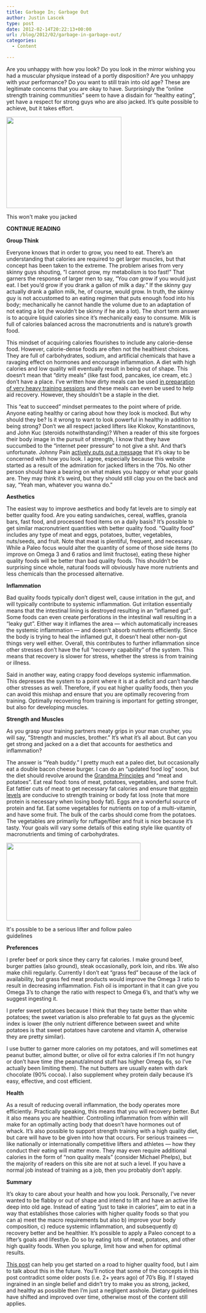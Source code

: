 ```yaml
---
title: Garbage In; Garbage Out
author: Justin Lascek
type: post
date: 2012-02-14T20:22:13+00:00
url: /blog/2012/02/garbage-in-garbage-out/
categories:
  - Content

---
```

Are you unhappy with how you look? Do you look in the mirror wishing you had a muscular physique instead of a portly disposition? Are you unhappy with your performance? Do you want to still train into old age? These are legitimate concerns that you are okay to have. Surprisingly the &#8220;online strength training communities&#8221; seem to have a disdain for &#8220;healthy eating&#8221;, yet have a respect for strong guys who are also jacked. It&#8217;s quite possible to achieve, but it takes effort. 

<div id="attachment_6337" style="width: 310px" class="wp-caption aligncenter">
  <a href="/2012/02/3350889428_4ab42b8d8f1.jpg"><img aria-describedby="caption-attachment-6337" data-attachment-id="6337" data-permalink="/blog/2012/02/garbage-in-garbage-out/3350889428_4ab42b8d8f1/" data-orig-file="/2012/02/3350889428_4ab42b8d8f1.jpg" data-orig-size="300,238" data-comments-opened="1" data-image-meta="{&quot;aperture&quot;:&quot;0&quot;,&quot;credit&quot;:&quot;&quot;,&quot;camera&quot;:&quot;&quot;,&quot;caption&quot;:&quot;&quot;,&quot;created_timestamp&quot;:&quot;0&quot;,&quot;copyright&quot;:&quot;&quot;,&quot;focal_length&quot;:&quot;0&quot;,&quot;iso&quot;:&quot;0&quot;,&quot;shutter_speed&quot;:&quot;0&quot;,&quot;title&quot;:&quot;&quot;}" data-image-title="3350889428_4ab42b8d8f1" data-image-description="" data-medium-file="/2012/02/3350889428_4ab42b8d8f1.jpg" data-large-file="/2012/02/3350889428_4ab42b8d8f1.jpg" src="/2012/02/3350889428_4ab42b8d8f1.jpg" alt="" title="3350889428_4ab42b8d8f1" width="300" height="238" class="size-full wp-image-6337" /></a>
  
  <p id="caption-attachment-6337" class="wp-caption-text">
    This won't make you jacked
  </p>
</div>


  
**CONTINUE READING <!--more-->**


  

  
**Group Think**
  
Everyone knows that in order to grow, you need to eat. There&#8217;s an understanding that calories are required to get larger muscles, but that concept has been taken to the extreme. The problem arises from very skinny guys shouting, &#8220;I cannot grow, my metabolism is too fast!&#8221; That garners the response of larger men to say, &#8220;You _can_ grow if you would just eat. I bet you&#8217;d grow if you drank a gallon of milk a day.&#8221; If the skinny guy actually drank a gallon milk, he, of course, would grow. In truth, the skinny guy is not accustomed to an eating regimen that puts enough food into his body; mechanically he cannot handle the volume due to an adaptation of not eating a lot (he wouldn&#8217;t be skinny if he ate a lot). The short term answer is to acquire liquid calories since it&#8217;s mechanically easy to consume. Milk is full of calories balanced across the macronutrients and is nature&#8217;s growth food.
  

  
This mindset of acquiring calories flourishes to include any calorie-dense food. However, calorie-dense foods are often not the healthiest choices. They are full of carbohydrates, sodium, and artificial chemicals that have a ravaging effect on hormones and encourage inflammation. A diet with high calories and low quality will eventually result in being out of shape. This doesn&#8217;t mean that &#8220;dirty meals&#8221; (like fast food, pancakes, ice cream, etc.) don&#8217;t have a place. I&#8217;ve written how dirty meals can be used <a href="/blog/2011/07/eating-like-an-asshole/" target="_blank">in preparation of very heavy training sessions</a> and these meals can even be used to help aid recovery. However, they shouldn&#8217;t be a staple in the diet.
  

  
This &#8220;eat to succeed&#8221; mindset permeates to the point where of pride. Anyone eating healthy or caring about how they look is mocked. But why should they be? Is it wrong to want to look powerful in healthy in addition to being strong? Don&#8217;t we all respect jacked lifters like Klokov, Konstantinovs, and John Kuc (steroids notwithstanding)? When a reader of this site forgoes their body image in the pursuit of strength, I know that they have succumbed to the &#8220;internet peer pressure&#8221; to not give a shit. And that&#8217;s unfortunate. Johnny Pain <a href="/blog/2011/08/swole/" target="_blank">actively puts out a message</a> that it&#8217;s okay to be concerned with how you look. I agree, especially because this website started as a result of the admiration for jacked lifters in the &#8217;70s. No other person should have a bearing on what makes you happy or what your goals are. They may think it&#8217;s weird, but they should still clap you on the back and say, &#8220;Yeah man, whatever you wanna do.&#8221;
  

  
**Aesthetics**
  
The easiest way to improve aesthetics and body fat levels are to simply eat better quality food. Are you eating sandwiches, cereal, waffles, granola bars, fast food, and processed food items on a daily basis? It&#8217;s possible to get similar macronutrient quantities with better quality food. &#8220;Quality food&#8221; includes any type of meat and eggs, potatoes, butter, vegetables, nuts/seeds, and fruit. Note that meat is plentiful, frequent, and necessary. While a Paleo focus would alter the quantity of some of those side items (to improve on Omega 3 and 6 ratios and limit fructose), eating these higher quality foods will be better than bad quality foods. This shouldn&#8217;t be surprising since whole, natural foods will obviously have more nutrients and less chemicals than the processed alternative.
  

  
**Inflammation**
  
Bad quality foods typically don&#8217;t digest well, cause irritation in the gut, and will typically contribute to systemic inflammation. Gut irritation essentially means that the intestinal lining is destroyed resulting in an &#8220;inflamed gut&#8221;. Some foods can even create perforations in the intestinal wall resulting in a &#8220;leaky gut&#8221;. Either way it inflames the area &#8212; which automatically increases the systemic inflammation &#8212; and doesn&#8217;t absorb nutrients efficiently. Since the body is trying to heal the inflamed gut, it doesn&#8217;t heal other non-gut things very well either. Overall, this contributes to further inflammation since other stresses don&#8217;t have the full &#8220;recovery capability&#8221; of the system. This means that recovery is slower for stress, whether the stress is from training or illness.
  

  
Said in another way, eating crappy food develops systemic inflammation. This depresses the system to a point where it is at a deficit and can&#8217;t handle other stresses as well. Therefore, if you eat higher quality foods, then you can avoid this mishap and ensure that you are optimally recovering from training. Optimally recovering from training is important for getting stronger, but also for developing muscles.
  

  
**Strength and Muscles**
  
As you grasp your training partners meaty grips in your man crusher, you will say, &#8220;Strength and muscles, brother.&#8221; It&#8217;s what it&#8217;s all about. But can you get strong and jacked on a a diet that accounts for aesthetics and inflammation?
  

  
The answer is &#8220;Yeah buddy.&#8221; I pretty much eat a paleo diet, but occasionally eat a double bacon cheese burger. I can do an &#8220;updated food log&#8221; soon, but the diet should revolve around the <a href="/blog/2010/06/making-the-cut/" target="_blank">Grandma Principles</a> and &#8220;meat and potatoes&#8221;. Eat real food: tons of meat, potatoes, vegetables, and some fruit. Eat fattier cuts of meat to get necessary fat calories and ensure that <a href="/blog/2011/10/protein/" target="_blank">protein levels</a> are conducive to strength training or body fat loss (note that more protein is necessary when losing body fat). Eggs are a wonderful source of protein and fat. Eat some vegetables for nutrients on top of a multi-vitamin, and have some fruit. The bulk of the carbs should come from the potatoes. The vegetables are primarily for ruffage/fiber and fruit is nice because it&#8217;s tasty. Your goals will vary some details of this eating style like quantity of macronutrients and timing of carbohydrates. 

<div id="attachment_6338" style="width: 360px" class="wp-caption aligncenter">
  <a href="/2012/02/Paleo-Food-Pyramid.png"><img aria-describedby="caption-attachment-6338" data-attachment-id="6338" data-permalink="/blog/2012/02/garbage-in-garbage-out/paleosmall/" data-orig-file="/2012/02/paleosmall.png" data-orig-size="350,203" data-comments-opened="1" data-image-meta="{&quot;aperture&quot;:&quot;0&quot;,&quot;credit&quot;:&quot;&quot;,&quot;camera&quot;:&quot;&quot;,&quot;caption&quot;:&quot;&quot;,&quot;created_timestamp&quot;:&quot;0&quot;,&quot;copyright&quot;:&quot;&quot;,&quot;focal_length&quot;:&quot;0&quot;,&quot;iso&quot;:&quot;0&quot;,&quot;shutter_speed&quot;:&quot;0&quot;,&quot;title&quot;:&quot;&quot;}" data-image-title="paleosmall" data-image-description="" data-medium-file="/2012/02/paleosmall.png" data-large-file="/2012/02/paleosmall.png" src="/2012/02/paleosmall.png" alt="" title="paleosmall" width="350" height="203" class="size-full wp-image-6338" /></a>
  
  <p id="caption-attachment-6338" class="wp-caption-text">
    It's possible to be a serious lifter and follow paleo guidelines
  </p>
</div>

**Preferences**
  
I prefer beef or pork since they carry fat calories. I make ground beef, burger patties (also ground), steak occasionally, pork loin, and ribs. We also make chili regularly. Currently I don&#8217;t eat &#8220;grass fed&#8221; because of the lack of availability, but grass fed meat products would improve the Omega 3 ratio to result in decreasing inflammation. Fish oil is important in that it can give you Omega 3&#8217;s to change the ratio with respect to Omega 6&#8217;s, and that&#8217;s why we suggest ingesting it.
  

  
I prefer sweet potatoes because I think that they taste better than white potatoes; the sweet variation is also preferable to fat guys as the glycemic index is lower (the only nutrient difference between sweet and white potatoes is that sweet potatoes have carotene and vitamin A, otherwise they are pretty similar).
  

  
I use butter to garner more calories on my potatoes, and will sometimes eat peanut butter, almond butter, or olive oil for extra calories if I&#8217;m not hungry or don&#8217;t have time (the peanut/almond stuff has higher Omega 6s, so I&#8217;ve actually been limiting them). The nut butters are usually eaten with dark chocolate (90% cocoa). I also supplement whey protein daily because it&#8217;s easy, effective, and cost efficient.
  


**Health**
  
As a result of reducing overall inflammation, the body operates more efficiently. Practically speaking, this means that you will recovery better. But it also means you are healthier. Controlling inflammation from within will make for an optimally acting body that doesn&#8217;t have hormones out of whack. It&#8217;s also possible to support strength training with a high quality diet, but care will have to be given into how that occurs. For serious trainees &#8212; like nationally or internationally competitive lifters and athletes &#8212; how they conduct their eating will matter more. They may even require additional calories in the form of &#8220;non quality meals&#8221; (consider Michael Phelps), but the majority of readers on this site are not at such a level. If you have a normal job instead of training as a job, then you probably don&#8217;t apply.
  

  
**Summary**
  
It&#8217;s okay to care about your health and how you look. Personally, I&#8217;ve never wanted to be flabby or out of shape and intend to lift and have an active life deep into old age. Instead of eating &#8220;just to take in calories&#8221;, aim to eat in a way that establishes those calories with higher quality foods so that you can a) meet the macro requirements but also b) improve your body composition, c) reduce systemic inflammation, and subsequently d) recovery better and be healthier. It&#8217;s possible to apply a Paleo concept to a lifter&#8217;s goals and lifestlye. Do so by eating lots of meat, potatoes, and other high quality foods. When you splurge, limit how and when for optimal results.
  

  
<a href="/blog/2011/08/improving-diet/" target="_blank">This post</a> can help you get started on a road to higher quality food, but I aim to talk about this in the future. You&#8217;ll notice that some of the concepts in this post contradict some older posts (i.e. 2+ years ago) of 70&#8217;s Big. If I stayed ingrained in an single belief and didn&#8217;t try to make you as strong, jacked, and healthy as possible then I&#8217;m just a negligent asshole. Dietary guidelines have shifted and improved over time, otherwise most of the content still applies.
